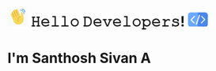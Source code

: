 <h1><img src="hi.gif" alt="GIF" width="40px" /> 𝙷𝚎𝚕𝚕𝚘 𝙳𝚎𝚟𝚎𝚕𝚘𝚙𝚎𝚛𝚜! <img src="mycode1.png" width="40px"></h1>
<h1>I'm Santhosh Sivan A </h1>
